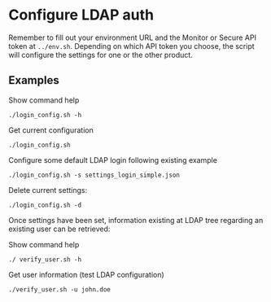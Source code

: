 # Configure LDAP auth

Remember to fill out your environment URL and the Monitor or Secure API token at `../env.sh`. Depending on which API token you choose, the script will configure the settings for one or the other product.

## Examples

Show command help

```
./login_config.sh -h
```

Get current configuration

```
./login_config.sh
```

Configure some default LDAP login following existing example

```
./login_config.sh -s settings_login_simple.json

```

Delete current settings:

```
./login_config.sh -d
```

Once settings have been set, information existing at LDAP tree regarding an existing user can be retrieved:

Show command help

```
./ verify_user.sh -h
```

Get user information (test LDAP configuration)

```
./verify_user.sh -u john.doe
```
